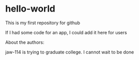 # hello-world
This is my first repository for github

If I had some code for an app, I could add it here for users

About the authors:

jaw-114 is trying to graduate college. I cannot wait to be done
